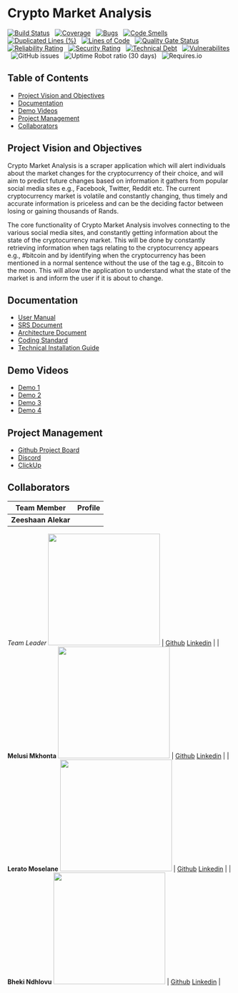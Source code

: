 # Crypto Market Analysis
[![Build Status](https://travis-ci.com/COS301-SE-2021/Crypto-Market-Analysis.svg?branch=master)](https://travis-ci.com/COS301-SE-2021/Crypto-Market-Analysis?branch=master) &nbsp; [![Coverage](https://sonarcloud.io/api/project_badges/measure?project=COS301-SE-2021_Crypto-Market-Analysis&metric=coverage)](https://sonarcloud.io/dashboard?id=COS301-SE-2021_Crypto-Market-Analysis) &nbsp; [![Bugs](https://sonarcloud.io/api/project_badges/measure?project=COS301-SE-2021_Crypto-Market-Analysis&metric=bugs)](https://sonarcloud.io/dashboard?id=COS301-SE-2021_Crypto-Market-Analysis) &nbsp; [![Code Smells](https://sonarcloud.io/api/project_badges/measure?project=COS301-SE-2021_Crypto-Market-Analysis&metric=code_smells)](https://sonarcloud.io/dashboard?id=COS301-SE-2021_Crypto-Market-Analysis) &nbsp; [![Duplicated Lines (%)](https://sonarcloud.io/api/project_badges/measure?project=COS301-SE-2021_Crypto-Market-Analysis&metric=duplicated_lines_density)](https://sonarcloud.io/dashboard?id=COS301-SE-2021_Crypto-Market-Analysis) &nbsp; [![Lines of Code](https://sonarcloud.io/api/project_badges/measure?project=COS301-SE-2021_Crypto-Market-Analysis&metric=ncloc)](https://sonarcloud.io/dashboard?id=COS301-SE-2021_Crypto-Market-Analysis) &nbsp; [![Quality Gate Status](https://sonarcloud.io/api/project_badges/measure?project=COS301-SE-2021_Crypto-Market-Analysis&metric=alert_status)](https://sonarcloud.io/dashboard?id=COS301-SE-2021_Crypto-Market-Analysis) &nbsp; [![Reliability Rating](https://sonarcloud.io/api/project_badges/measure?project=COS301-SE-2021_Crypto-Market-Analysis&metric=reliability_rating)](https://sonarcloud.io/dashboard?id=COS301-SE-2021_Crypto-Market-Analysis) &nbsp; [![Security Rating](https://sonarcloud.io/api/project_badges/measure?project=COS301-SE-2021_Crypto-Market-Analysis&metric=security_rating)](https://sonarcloud.io/dashboard?id=COS301-SE-2021_Crypto-Market-Analysis) &nbsp; [![Technical Debt](https://sonarcloud.io/api/project_badges/measure?project=COS301-SE-2021_Crypto-Market-Analysis&metric=sqale_index)](https://sonarcloud.io/dashboard?id=COS301-SE-2021_Crypto-Market-Analysis) &nbsp; [![Vulnerabilites](https://sonarcloud.io/api/project_badges/measure?project=COS301-SE-2021_Crypto-Market-Analysis&metric=vulnerabilities)](https://sonarcloud.io/dashboard?id=COS301-SE-2021_Crypto-Market-Analysis) &nbsp; ![GitHub issues](https://img.shields.io/github/issues/COS301-SE-2021/Crypto-Market-Analysis) &nbsp; ![Uptime Robot ratio (30 days)](https://img.shields.io/uptimerobot/ratio/m788320564-5cdf04f0d1344570bd765b7f) &nbsp; ![Requires.io](https://img.shields.io/requires/github/COS301-SE-2021/Crypto-Market-Analysis)
## Table of Contents
- [Project Vision and Objectives](#project-vision-and-objectives)  
- [Documentation](#documentation)
- [Demo Videos](#demo-videos)  
- [Project Management](#project-management)
- [Collaborators](#collaborators)
## Project Vision and Objectives
Crypto Market Analysis is a scraper application which will alert individuals about the market changes for 
the cryptocurrency of their choice, and will aim to predict future changes based on information it 
gathers from popular social media sites e.g., Facebook, Twitter, Reddit etc. The current cryptocurrency 
market is volatile and constantly changing, thus timely and accurate information is priceless and can be 
the deciding factor between losing or gaining thousands of Rands.

The core functionality of Crypto Market Analysis involves connecting to the various social media sites, 
and constantly getting information about the state of the cryptocurrency market. This will be done by 
constantly retrieving information when tags relating to the cryptocurrency appears e.g., #bitcoin and by 
identifying when the cryptocurrency has been mentioned in a normal sentence without the use of the 
tag e.g., Bitcoin to the moon. This will allow the application to understand what the state of the market 
is and inform the user if it is about to change.

## Documentation
- [User Manual](https://drive.google.com/file/d/1SQO1l27z3_9bIyhtAdZ6CPJZCF-Ci67I/view?usp=sharing)
- [SRS Document](https://www.overleaf.com/read/srdwqvnyjsbw)
- [Architecture Document](https://www.overleaf.com/read/dzqkrswqcwkf)
- [Coding Standard](https://www.overleaf.com/read/gnpzqgqghdjj)
- [Technical Installation Guide]()
## Demo Videos
- [Demo 1](https://drive.google.com/file/d/10VWnXqI9cWJKdfY-M69qh-IMqVguGrGT/view?usp=sharing)
- [Demo 2]()
- [Demo 3]()
- [Demo 4]()
## Project Management
- [Github Project Board](https://github.com/COS301-SE-2021/Crypto-Market-Analysis/projects/1)
- [Discord](https://discord.gg/aPnHcSXA)
- [ClickUp](https://clickup.up.ac.za/webapps/blackboard/execute/announcement?method=search&context=course_entry&course_id=_140238_1&handle=announcements_entry&mode=view#)
## Collaborators
| Team Member | Profile | 
| ----------- | ------- |
| **Zeeshaan Alekar** 
*Team Leader*
<img src="https://media-exp1.licdn.com/dms/image/C4D03AQFjJBK2bJ7ouQ/profile-displayphoto-shrink_200_200/0/1618577870324?e=1633564800&v=beta&t=ExvuVwueZsRpbnao_f63bM1s5zTStY7NwT7QfkeeNyM" width="250" height="250"> | [Github](https://github.com/Zee864/Zee864) [Linkedin](https://www.linkedin.com/in/zeeshaan-alekar-bb5107210/) | 
|  **Melusi Mkhonta** 
<img src="https://media-exp1.licdn.com/dms/image/C4D03AQHmAT8DMMsJxQ/profile-displayphoto-shrink_200_200/0/1556401991717?e=1627516800&v=beta&t=gRM6pH7lWpWjNN6_C_8rKcyhjWcilkeHZoxWoutMXe4" width="250" height="250"> | [Github](https://github.com/MelussiMkhonta) [Linkedin](https://www.linkedin.com/in/dinho-mkhonta-997b85185/) | 
|  **Lerato Moselane** 
<img src="https://media-exp1.licdn.com/dms/image/C4D03AQFCuFCADPonVQ/profile-displayphoto-shrink_200_200/0/1618497881777?e=1627516800&v=beta&t=JVs0l4KOj23XiDOKPpVqPAm3dm3LKXvFtL7mfpJoa9M" width="250" height="250"> | [Github](https://github.com/u18037951) [Linkedin](https://www.linkedin.com/in/lerato-moselane-b7aa9220b/) |
|  **Bheki Ndhlovu** 
<img src="https://i.ibb.co/MZyt31b/Whats-App-Image-2021-06-04-at-01-43-16.jpg" width="250" height="250"> | [Github](https://github.com/BhekiNdhlovu) [Linkedin](https://www.linkedin.com/in/bheki-ndhlovu-46260010b/) |
